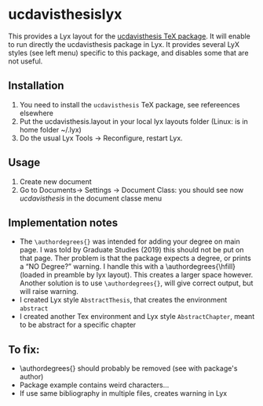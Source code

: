 # ucdavisthesislyx
This provides a Lyx layout for the [ucdavisthesis TeX package](https://ctan.org/pkg/ucdavisthesis?lang=en). It will enable to run directly the ucdavisthesis package in Lyx. It provides several LyX styles (see left menu) specific to this package, and disables some that are not useful. 

## Installation

1. You need to install the `ucdavisthesis` TeX package, see refereences elsewhere
2. Put the ucdavisthesis.layout in your local lyx layouts folder (Linux: is in home folder ~/.lyx)
3. Do the usual Lyx Tools -> Reconfigure, restart Lyx. 

## Usage

1. Create new document
2. Go to  Documents-> Settings -> Document Class: you should see now *ucdavisthesis* in the document classe menu

## Implementation notes

- The `\authordegrees{}` was intended for adding your degree on main page. I was told by Graduate Studies (2019) this should not be put on that page. Ther problem is that the package expects a degree, or prints a “NO Degree?” warning. I handle this with a \authordegrees{\hfill} (loaded in preamble by lyx layout). This creates a larger space however. Another solution is to use `\authordegrees{}`, will give correct output, but will raise warning.
- I created Lyx style `AbstractThesis`, that creates the environment `abstract`
- I created another Tex environment and Lyx style `AbstractChapter`, meant to be abstract for a specific chapter

## To fix:

- \authordegrees{} should probably be removed (see with package's author)
- Package example contains weird characters...
-  If use same bibliography in multiple files, creates warning in Lyx
